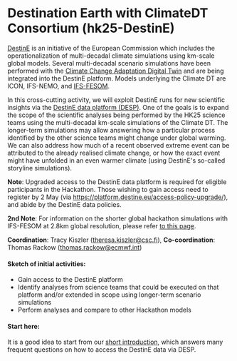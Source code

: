 # Destination Earth with ClimateDT Consortium (hk25-DestinE)

[DestinE](https://destination-earth.eu) is an initiative of the European Commission which includes the operationalization of multi-decadal climate simulations using km-scale global models. Several multi-decadal scenario simulations have been performed with the [Climate Change Adaptation Digital Twin](https://destine.ecmwf.int/climate-change-adaptation-digital-twin-climate-dt/#What-is-the-Climate-DT) and are being integrated into the DestinE platform. Models underlying the Climate DT are ICON, IFS-NEMO, and [IFS-FESOM](https://github.com/digital-earths-global-hackathon/hk25/blob/main/content/models/ifs.md).

In this cross-cutting activity, we will exploit DestinE runs for new scientific insights via the [DestinE data platform (DESP)](https://platform.destine.eu). One of the goals is to expand the scope of the scientific analyses being performed by the HK25 science teams using the multi-decadal km-scale simulations of the Climate DT. The longer-term simulations may allow answering how a particular process identified by the other science teams might change under global warming. We can also address how much of a recent observed extreme event can be attributed to the already realised climate change, or how the exact event might have unfolded in an even warmer climate (using DestinE's so-called storyline simulations).

**Note**: Upgraded access to the DestinE data platform is required for eligible participants in the Hackathon. Those wishing to gain access need to register by 2 May (via https://platform.destine.eu/access-policy-upgrade/), and abide by the DestinE data policies.

**2nd Note**: For information on the shorter global hackathon simulations with IFS-FESOM at 2.8km global resolution, please refer [to this page](https://github.com/digital-earths-global-hackathon/hk25/blob/main/content/models/ifs.md).

**Coordination**: Tracy Kiszler (theresa.kiszler@csc.fi), **Co-coordination**: Thomas Rackow (thomas.rackow@ecmwf.int)

#### Sketch of initial activities:
* Gain access to the DestinE platform
* Identify analyses from science teams that could be executed on that platform and/or extended in scope using longer-term scenario simulations
* Perform analyses and compare to other Hackathon models

#### Start here:
It is a good idea to start from our [short introduction](intro/introduction.md), which answers many frequent questions on how to access the DestinE data via DESP.
